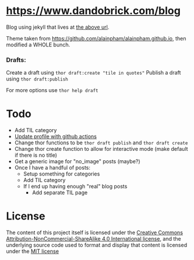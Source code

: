 # https://www.dandobrick.com/blog
Blog using jekyll that lives at [the above url](https://www.dandobrick.com/blog).

Theme taken from https://github.com/alainpham/alainpham.github.io, then modified a WHOLE bunch.

### Drafts:

Create a draft using `thor draft:create "tile in quotes"`
Publish a draft using `thor draft:publish`

For more options use `thor help draft`

# Todo
- Add TIL category
- [Update profile with github actions](https://simonwillison.net/2020/Jul/10/self-updating-profile-readme/)
- Change thor functions to be `thor draft publish` and `thor draft create`
- Change thor create function to allow for interactive mode (make default if there is no title)
- Get a generic image for "no_image" posts (maybe?)
- Once I have a handful of posts:
  - Setup something for categories
  - Add TIL category
  - If I end up having enough "real" blog posts
    - Add separate TIL page

# License
The content of this project itself is licensed under the [Creative Commons Attribution-NonCommercial-ShareAlike 4.0 International license](https://creativecommons.org/licenses/by-nc-sa/4.0/legalcode), and the underlying source code used to format and display that content is licensed under the [MIT license](https://github.com/DanDobrick/blog/blob/master/LICENSE)
